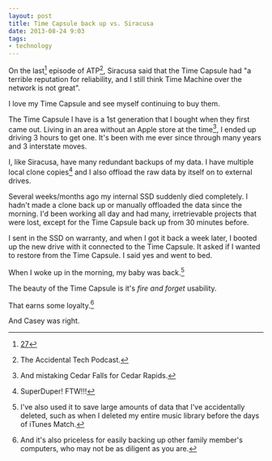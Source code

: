 ```yaml
---
layout: post
title: Time Capsule back up vs. Siracusa
date: 2013-08-24 9:03  
tags:
- technology
---
```


On the last[^130824090332] episode of ATP[^130824090353], Siracusa said that the Time Capsule had "a terrible reputation for reliability, and I still think Time Machine over the network is not great".

I love my Time Capsule and see myself continuing to buy them.

The Time Capsule I have is a 1st generation that I bought when they first came out. Living in an area without an Apple store at the time[^130824090739], I ended up driving 3 hours to get one. It's been with me ever since through many years and 3 interstate moves. 

I, like Siracusa, have many redundant backups of my data. I have multiple local clone copies[^130824091132] and I also offload the raw data by itself on to external drives. 

Several weeks/months ago my internal SSD suddenly died completely. I hadn't made a clone back up or manually offloaded the data since the morning. I'd been working all day and had many, irretrievable projects that were lost, except for the Time Capsule back up from 30 minutes before.

I sent in the SSD on warranty, and when I got it back a week later, I booted up the new drive with it connected to the Time Capsule. It asked if I wanted to restore from the Time Capsule. I said yes and went to bed. 

When I woke up in the morning, my baby was back.[^130824091835]

The beauty of the Time Capsule is it's *fire and forget* usability.

That earns some loyalty.[^wifebackup]

And Casey was right.

[^130824090332]: [27](http://atp.fm/episodes/27-overflow-gallery-in-the-bathroom)

[^130824090353]: The Accidental Tech Podcast.

[^130824090739]: And mistaking Cedar Falls for Cedar Rapids.

[^130824091132]: SuperDuper! FTW!!!

[^wifebackup]: And it's also priceless for easily backing up other family member's computers, who may not be as diligent as you are.

[^130824091835]: I've also used it to save large amounts of data that I've accidentally deleted, such as when I deleted my entire music library before the days of iTunes Match.